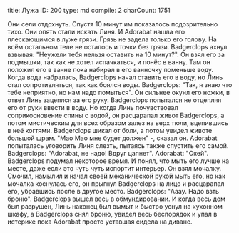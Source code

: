 title:          Лужа
ID:             200
type:           md
compile:        2
charCount:      1751


Они сели отдохнуть. Спустя 10 минут им показалось подозрительно тихо. Они опять стали искать Линя. И Adorabat нашла его плескающимся в луже грязи. Грязь не задела только его голову. На всём остальном теле не осталось и точки без грязи. Badgerclops ахнул взвывая: "Неужели тебя нельзя оставить на 10 минут?".
Он взял его за подмышки, так как не хотел испачкаться, и понёс в ванну. Там он положил его в ванне пока набирал в его ванночку поменьше воду. Когда вода набралась, Badgerclops начал ставить его в воду, но Линь стал сопротивляться, так как боялся воды.
Badgerclops: "Так, я знаю что тебе неприятно, но нам надо помыться".
Он сильнее окунл его ножки, в ответ Линь зацеплся за его руку. Badgerclops попытался не отцепляя его от руки ввести в воду. Но когда Линь почувствовал соприкосновение спины с водой, он расцарапал живот Badgerclops, а потом мистическим для всех образом залез на верх тюли, вцепившись в неё когтями. Badgerclops шикал от боли, а потом увидел животе большой шрам. "Мао Мао мне будет должен" -, сказал он. Adorabat попыталась уговорить Линя слезть, пытаясь также спустить его самой.
Badgerclops: "Adorabat, не надо! Вдруг цапнет".
Adorabat: "Окей".
Badgerclops подумал некоторое время. И понял, что мыть его лучше на месте, даже если это чуть чуть испортит интерьер.
Он взял мочалку. Смочил, намылил и начал своей механической рукой мыть его, но как мочалка коснулась его, он прыгнул Badgerclops на лицо и расцарапал его, убравшись после в другое место.
Badgerclops: "Ааау. Надо взть броню".
Badgerclops вышел весь в обмундировании. И когда весь дом был разрушен, Линь наконец был вымыт и быстро уснул на кухонном шкафу, а Badgerclops снял броню, увидел весь беспорядок и упал в истерике пока Adorabat просто уставшая сидела на диване.